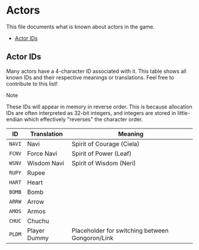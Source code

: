# Actors
This file documents what is known about actors in the game.
- [Actor IDs](#actor-ids)

## Actor IDs
Many actors have a 4-character ID associated with it. This table shows all known IDs and their respective meanings or
translations. Feel free to contribute to this list!

> [!NOTE]
> These IDs will appear in memory in reverse order. This is because allocation IDs are often interpreted as 32-bit integers,
> and integers are stored in little-endian which effectively "reverses" the character order.

 ID    | Translation  | Meaning
-------|--------------|---------
`NAVI` | Navi         | Spirit of Courage (Ciela)
`FCNV` | Force Navi   | Spirit of Power (Leaf)
`WSNV` | Wisdom Navi  | Spirit of Wisdom (Neri)
`RUPY` | Rupee
`HART` | Heart
`BOMB` | Bomb
`ARRW` | Arrow
`AMOS` | Armos
`CHUC` | Chuchu
`PLDM` | Player Dummy | Placeholder for switching between Gongoron/Link
